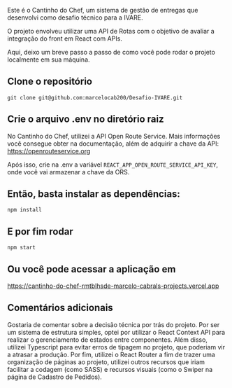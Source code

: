 Este é o Cantinho do Chef, um sistema de gestão de entregas que desenvolvi como desafio técnico para a IVARE.

O projeto envolveu utilizar uma API de Rotas com o objetivo de avaliar a integração do front em React com APIs.

Aqui, deixo um breve passo a passo de como você pode rodar o projeto localmente em sua máquina.

## Clone o repositório

`git clone git@github.com:marcelocab200/Desafio-IVARE.git`

## Crie o arquivo .env no diretório raiz
No Cantinho do Chef, utilizei a API Open Route Service. Mais informações você consegue obter na documentação, além de adquirir a chave da API:
https://openrouteservice.org

Após isso, crie na .env a variável `REACT_APP_OPEN_ROUTE_SERVICE_API_KEY`, onde você vai armazenar a chave da ORS.

## Então, basta instalar as dependências:

`npm install`

## E por fim rodar

`npm start`

## Ou você pode acessar a aplicação em

https://cantinho-do-chef-rmtblhsde-marcelo-cabrals-projects.vercel.app

## Comentários adicionais

Gostaria de comentar sobre a decisão técnica por trás do projeto. Por ser um sistema de estrutura simples, optei por utilizar o React Context API para realizar o gerenciamento de estados entre componentes. Além disso, utilizei Typescript para evitar erros de tipagem no projeto, que poderiam vir a atrasar a produção. Por fim, utilizei o React Router a fim de trazer uma organização de páginas ao projeto, utilizei outros recursos que iriam facilitar a codagem (como SASS) e recursos visuais (como o Swiper na página de Cadastro de Pedidos). 
